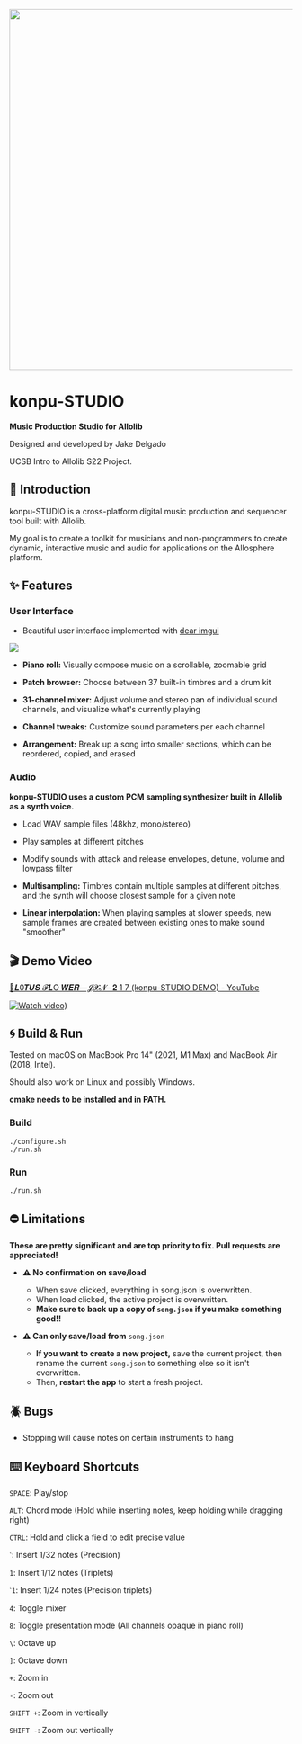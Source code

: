 <p align="center">
  <img width="642" src="https://github.com/jakedel/konpu-STUDIO/raw/main/res/logo.png" />
</p>

# konpu-STUDIO
**Music Production Studio for Allolib**

Designed and developed by Jake Delgado

UCSB Intro to Allolib S22 Project.

## 🎹 Introduction

konpu-STUDIO is a cross-platform digital music production and sequencer tool built with Allolib.

My goal is to create a toolkit for musicians and non-programmers to create dynamic, interactive music and audio for applications on the Allosphere platform.

## ✨ Features

### User Interface

- Beautiful user interface implemented with [dear imgui](https://github.com/ocornut/imgui)

<img src="https://github.com/jakedel/konpu-STUDIO/raw/main/res/screenshot.png" />

- **Piano roll:** Visually compose music on a scrollable, zoomable grid

- **Patch browser:** Choose between 37 built-in timbres and a drum kit

- **31-channel mixer:** Adjust volume and stereo pan of individual sound channels, and visualize what's currently playing

- **Channel tweaks:** Customize sound parameters per each channel

- **Arrangement:** Break up a song into smaller sections, which can be reordered, copied, and erased

### Audio
**konpu-STUDIO uses a custom PCM sampling synthesizer built in Allolib as a synth voice.**

- Load WAV sample files (48khz, mono/stereo)

- Play samples at different pitches

- Modify sounds with attack and release envelopes, detune, volume and lowpass filter

- **Multisampling:** Timbres contain multiple samples at different pitches, and the synth will choose closest sample for a given note

- **Linear interpolation:** When playing samples at slower speeds, new sample frames are created between existing ones to make sound "smoother"

## 🎬 Demo Video

[🪷𝑳0𝑻𝑼𝑺 𝓕𝑳O 𝑾𝑬𝑹—𝓙𝓧𝓝– 𝟐 1 7 (konpu-STUDIO DEMO) - YouTube](https://youtu.be/iNqPgBINWqI)

[![Watch video)](https://img.youtube.com/vi/iNqPgBINWqI/0.jpg)](https://youtu.be/iNqPgBINWqI)

## 🌀 Build & Run

Tested on macOS on MacBook Pro 14" (2021, M1 Max) and MacBook Air (2018, Intel).

Should also work on Linux and possibly Windows.

**cmake needs to be installed and in PATH.**

### Build
```
./configure.sh
./run.sh
```

### Run
```
./run.sh
```

## ⛔️ Limitations

**These are pretty significant and are top priority to fix. Pull requests are appreciated!**

- **⚠️ No confirmation on save/load**
  - When save clicked, everything in song.json is overwritten.
  - When load clicked, the active project is overwritten.
  - **Make sure to back up a copy of `song.json` if you make something good!!**

- **⚠️ Can only save/load from** `song.json`
  - **If you want to create a new project,** save the current project, then rename the current `song.json` to something else so it isn't overwritten.
  - Then, **restart the app** to start a fresh project.

## 🪲 Bugs

- Stopping will cause notes on certain instruments to hang

## ⌨️ Keyboard Shortcuts

`SPACE`: Play/stop

`ALT`: Chord mode (Hold while inserting notes, keep holding while dragging right)

`CTRL`: Hold and click a field to edit precise value

`ˋ`: Insert 1/32 notes (Precision)

`1`: Insert 1/12 notes (Triplets)

`ˋ1`: Insert 1/24 notes (Precision triplets)

`4`: Toggle mixer

`8`: Toggle presentation mode (All channels opaque in piano roll)

`\`: Octave up

`]`: Octave down

`+`: Zoom in

`-`: Zoom out

`SHIFT +`: Zoom in vertically

`SHIFT -`: Zoom out vertically
